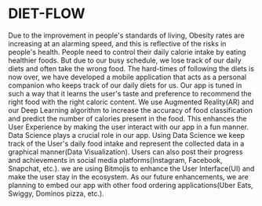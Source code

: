 # DIET-FLOW
Due to the improvement in people's standards of living, Obesity rates are increasing at an alarming speed, and this is reflective of the risks in people's health. People need to control their daily calorie intake by eating healthier foods. But due to our busy schedule, we lose track of our daily diets and often take the wrong food.  The hard-times of following the diets is now over, we have developed a mobile application that acts as a personal companion who keeps track of our daily diets for us. Our app is tuned in such a way that it learns the user's taste and preference to recommend the right food with the right caloric content. We use Augmented Reality(AR) and our Deep Learning algorithm to increase the accuracy of food classification and predict the number of calories present in the food. This enhances the User Experience by making the user interact with our app in a fun manner. Data Science plays a crucial role in our app. Using Data Science we keep track of the User's daily food intake and represent the collected data in a graphical manner(Data Visualization). Users can also post their progress and achievements in social media platforms(Instagram, Facebook, Snapchat, etc.). we are using Bitmojis to enhance the User Interface(UI) and make the user stay in the ecosystem. As our future enhancements, we are planning to embed our app with other food ordering applications(Uber Eats, Swiggy, Dominos pizza, etc.).
